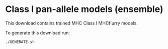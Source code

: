 # Class I pan-allele models (ensemble)

This download contains trained MHC Class I MHCflurry models.

To generate this download run:

```
./GENERATE.sh
```
